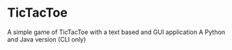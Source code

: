 # TicTacToe
A simple game of TicTacToe with a text based and GUI application
A Python and Java version (CLI only)